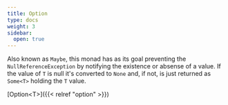 ```yaml
---
title: Option
type: docs
weight: 3
sidebar:
  open: true
---
```


Also known as `Maybe`, this monad has as its goal preventing the `NullReferenceException` by notifying the existence or absense of a value. If the value of `T` is null it's converted to `None` and, if not, is just returned as `Some<T>` holding the `T` value.

[Option&lt;T&gt;]({{< relref "option" >}})
